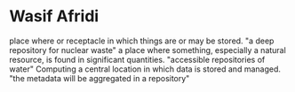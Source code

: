 # Wasif Afridi
place where or receptacle in which things are or may be stored.
"a deep repository for nuclear waste"
a place where something, especially a natural resource, is found in significant quantities.
"accessible repositories of water"
Computing
a central location in which data is stored and managed.
"the metadata will be aggregated in a repository"
